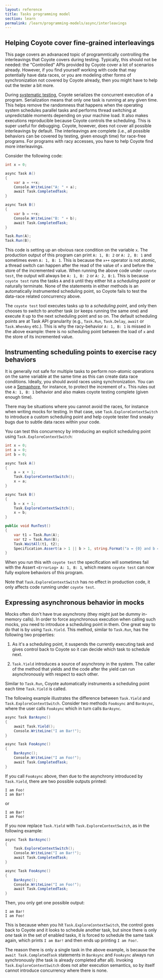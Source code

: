 ```yaml
---
layout: reference
title: Tasks programming model
section: learn
permalink: /learn/programming-models/async/interleavings
---
```


## Helping Coyote cover fine-grained interleavings

This page covers an advanaced topic of programmtically controlling the interleavings that Coyote
covers during testing. Typically, this should not be needed: the "Controlled" APIs provided by
Coyote cover a lot of scenarios already. However, if you find yourself working with code that may
potentially have data races, or you are modeling other forms of synchronization not covered by
Coyote already, then you might have to help out the tester a bit more.

During [systematic testing](/coyote/learn/core/systematic-testing), Coyote serializes the concurrent
execution of a program. Serialization means that only one task is running at any given time. This
helps remove the randomness that happens when the operating system schedules parallel tasks and
performs thread switching at unpredictable moments depending on your machine load. It also makes
executions reproducible because Coyote controls the scheduling. This is super useful for debugging.
Coyote, however, does not cover all possible interleavings by default. The interleavings are
complete (i.e., all possible behaviors can be covered by testing, given enough time) for race-free
programs. For programs with racy accesses, you have to help Coyote find more interleavings.

Consider the following code:

```c#
int x = 0;

async Task A()
{
    var a = ++x;
    Console.WriteLine("A: " + a);
    await Task.CompletedTask;
}

async Task B()
{
    var b = ++x;
    Console.WriteLine("B: " + b);
    await Task.CompletedTask;
}

Task.Run(A);
Task.Run(B);
```

This code is setting up an obvious race condition on the variable `x`.  The production output of
this program can print `A: 1, B: 2` or `A: 2, B: 1` and sometimes even `A: 1, B: 1`.  This is
because the `x++` operator is not atomic, a thread switch can happen after the read of the value of
`x` and before the store of the incremented value.  When running the above code under `coyote test`,
the output will always be `A: 1, B: 2` or `A: 2, B:1`.  This is because `coyote test` runs the tasks
`A` and `B` until they either hit a _scheduling point_ or naturally terminate. None of the
statements in either methods is an automatically instrumented scheduling point, so Coyote fails to
test the data-race related concurrency above.

The `coyote test` tool executes tasks up to a _scheduling point_, and only then chooses to switch to
another task (or keeps running the same one) and execute it up to the next scheduling point and so
on. The default scheduling points are at Task API granularity (e.g., `Task.Run`, `Task.Delay`,
`await` or `Task.WhenAny` etc.). This is why the racy-behavior `A: 1, B: 1` is missed in the above
example: there is no scheduling point between the load of `x` and the store of its incremented
value.

## Instrumenting scheduling points to exercise racy behaviors

It is generally not safe for multiple tasks to perform non-atomic operations on the same variable at
the same time as this can create data race conditions. Ideally, you should avoid races using
synchronization. You can use a [Semaphore](semaphore), for instance, to protect the increment of
`x`. This rules out the `A: 1, B: 1` behavior and also makes coyote testing complete (given enough
time).

There may be situations where you cannot avoid the races, for instance when writing mocks for
testing. In that case, use `Task.ExploreContextSwitch` to introduce a custom scheduling point and
help coyote tester find sneaky bugs due to subtle data races within your code.

You can test this concurrency by introducing an explicit scheduling point using
`Task.ExploreContextSwitch`:

```c#
int x = 0;
int a = 0;
int b = 0;

async Task A()
{
    a = x + 1;
    Task.ExploreContextSwitch();
    x = a;
}

async Task B()
{
    b = x + 1;
    Task.ExploreContextSwitch();
    x = b;
}

public void RunTest()
{
    var t1 = Task.Run(A);
    var t2 = Task.Run(B);
    Task.WaitAll(t1, t2);
    Specification.Assert(a > 1 || b > 1, string.Format("a = {0} and b = {1}", a, b));
}
```

When you run this with `coyote test` the specification will sometimes fail with the Assert
`<ErrorLog> A: 1, B: 1`, which means `coyote test` can now fully explore behaviors of this program.

Note that `Task.ExploreContextSwitch` has no effect in production code, it only affects code running
under `coyote test`.

## Expressing asynchronous behavior in mocks

Mocks often don't have true asynchrony (they might just be dummy in-memory calls). In order to force
asynchronous execution when calling such mocks, you need to introduce a scheduling point in them.
One great way to do that is by using `Task.Yield`. This method, similar to `Task.Run`, has the
following two properties:

  1) As it's a scheduling point, it suspends the currently executing task and gives control back to
     Coyote so it can decide which task to schedule next.

  2) `Task.Yield` introduces a source of asynchrony in the system. The caller of the method that
     yields and the code after the yield can run asynchronously with respect to each other.

Similar to `Task.Run`, Coyote automatically instruments a scheduling point each time `Task.Yield` is
called.

The following example illustrates the difference between `Task.Yield` and
`Task.ExploreContextSwitch`. Consider two methods `FooAsync` and `BarAsync`, where the user calls
`FooAsync` which in turn calls `BarAsync`.

```c#
async Task BarAsync()
{
    await Task.Yield();
    Console.WriteLine("I am Bar!");
}

async Task FooAsync()
{
    BarAsync();
    Console.WriteLine("I am Foo!");
    await Task.CompletedTask;
}
```

If you call `FooAsync` above, then due to the asynchrony introduced by `Task.Yield`, there are two
possible outputs printed:

```
I am Foo!
I am Bar!
```

or

```
I am Bar!
I am Foo!
```

If you now replace `Task.Yield` with `Task.ExploreContextSwitch`, as in the following example:

```c#
async Task BarAsync()
{
    Task.ExploreContextSwitch();
    Console.WriteLine("I am Bar!");
    await Task.CompletedTask;
}

async Task FooAsync()
{
    BarAsync();
    Console.WriteLine("I am Foo!");
    await Task.CompletedTask;
}
```

Then, you only get one possible output:

```
I am Bar!
I am Foo!
```

This is because when you hit `Task.ExploreContextSwitch`, the control goes back to Coyote and it
looks to schedule another task, but since there is only _one_ task in the set of enabled tasks, it
is forced to schedule the same task again, which prints `I am Bar!` and then ends up printing `I am
Foo!`.

The reason there is only a single task in the above example, is because the `await
Task.CompletedTask` statements in `BarAsync` and `FooAsync` always run synchronously (the task is
already completed after all). Invoking `Task.ExploreContextSwitch` does not alter execution
semantics, so by itself cannot introduce concurrency where there is none.
